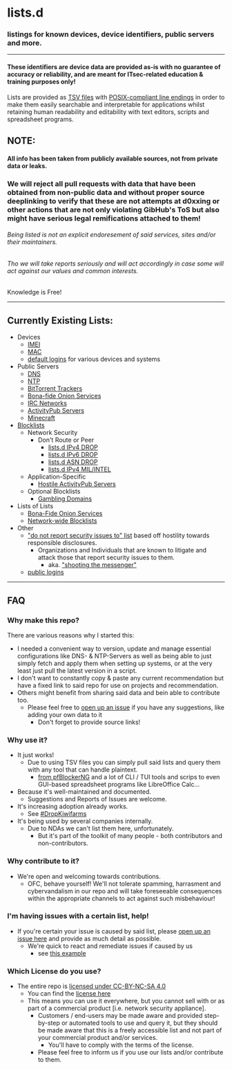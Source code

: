 # lists.d
### listings for known devices, device identifiers, public servers and more.

---

#### These identifiers are device data are provided as-is with no guarantee of accuracy or reliability, and are meant for ITsec-related education & training purposes only!

Lists are provided as [TSV files](https://en.wikipedia.org/wiki/Tab-separated_values) with [POSIX-compliant line endings](https://en.wikipedia.org/wiki/Newline#Representation) in order to make them easily searchable and interpretable for applications whilst retaining human readability and editability with text editors, scripts and spreadsheet programs.

## NOTE:
#### All info has been taken from publicly available sources, not from private data or leaks.
### We will reject all pull requests with data that have been obtained from non-public data and without proper source deeplinking to verify that these are not attempts at d0xxing or other actions that are not only violating GibHub's ToS but also might have serious legal remifications attached to them!
###### Being listed is not an explicit endoresement of said services, sites and/or their maintainers.
###### Tho we will take reports seriously and will act accordingly in case some will act against our values and common interests.
Knowledge is Free!

---
## Currently Existing Lists:
- Devices
  - [IMEI](./imei.devices.list.tsv)
  - [MAC](./mac.devices.list.tsv)
  - [default logins](./default.logins.tsv) for various devices and systems
- Public Servers
  - [DNS](./dns.servers.list.tsv)
  - [NTP](./ntp.servers.list.tsv)
  - [BitTorrent Trackers](./bittorent.trackers.list.tsv)
  - [Bona-fide Onion Services](./onion.domains.list.tsv)
  - [IRC Networks](./irc.networks.list.tsv)
  - [ActivityPub Servers](./activitypub.servers.list.tsv)
  - [Minecraft](./minecraft.gameservers.list.tsv)
- [Blocklists](./blocklists.list.tsv)
  - Network Security
    - Don't Route or Peer
      - [lists.d IPv4 DROP](./drop.ipv4.block.list.tsv)
      - [lists.d IPv6 DROP](./drop.ipv6.block.list.tsv)
      - [lists.d ASN DROP](./drop.asn.block.list.tsv)
      - [lists.d IPv4 MIL/INTEL](./milintel.ipv4.block.list.tsv)
  - Application-Specific
    - [Hostile ActivityPub Servers](./activitypub.domains.block.list.tsv)
  - Optional Blocklists
    - [Gambling Domains](./gambling.domains.block.list.tsv)
- Lists of Lists
  - [Bona-Fide Onion Services](./onionlists.list.tsv)
  - [Network-wide Blocklists](./blocklists.list.tsv)
- Other
  - ["do not report security issues to" list](./dontreport.security.list.tsv)  based off hostility towards responsible disclosures.
    - Organizations and Individuals that are known to litigate and attack those that report security issues to them.
      - aka. ["shooting the messenger"](https://en.wikipedia.org/wiki/Shooting_the_messenger)
  - [public logins](./logins.list.tsv)

---

## FAQ

### Why make this repo?
There are various reasons why I started this:
- I needed a convenient way to version, update and manage essential configurations like DNS- & NTP-Servers as well as being able to just simply fetch and apply them when setting up systems, or at the very least just pull the latest version in a script.
- I don't want to constantly copy & paste any current recommendation but have a fixed link to said repo for use on projects and recommendation.
- Others might benefit from sharing said data and bein able to contribute too.
  - Please feel free to [open up an issue](https://github.com/greyhat-academy/lists.d/issues) if you have any suggestions, like adding your own data to it
    - Don't forget to provide source links!

### Why use it?
- It just works!
  - Due to using TSV files you can simply pull said lists and query them with any tool that can handle plaintext.
    - [from pfBlockerNG](https://twitter.com/k3vk4/status/1564055009762967555) and a lot of CLI / TUI tools and scrips to even GUI-based spreadsheet programs like LibreOffice Calc...
- Because it's well-maintained and documented.
  - Suggestions and Reports of Issues are welcome.
- It's increasing adoption already works.
  - See [#DropKiwifarms](https://twitter.com/k3vk4/status/1562956359686971392)
- It's being used by several companies internally.
  - Due to NDAs we can't list them here, unfortunately.
    - But it's part of the toolkit of many people - both contributors and non-contributors.

### Why contribute to it?
- We're open and welcoming towards contributions.
  - OFC, behave yourself! We'll not tolerate spamming, harrasment and cybervandalism in our repo and will take foreseeable consequences within the appropriate channels to act against such misbehaviour!

### I'm having issues with a certain list, help!
- If you're certain your issue is caused by said list, please [open up an issue here](https://github.com/greyhat-academy/lists.d/issues) and provide as much detail as possible.
  - We're quick to react and remediate issues if caused by us
    - see [this example](https://github.com/greyhat-academy/lists.d/issues/17)

### Which License do you use?
- The entire repo is [licensed under CC-BY-NC-SA 4.0](https://creativecommons.org/licenses/by-nc-sa/4.0/)
  - You can find the [license here](./LICENSE.md)
  - This means you can use it everywhere, but you cannot sell with or as part of a commercial product [i.e. network security appliance].
      - Customers / end-users may be made aware and provided step-by-step or automated tools to use and query it, but they should be made aware that this is a freely accessible list and not part of your commercial product and/or services.
        - You'll have to comply with the terms of the license.
      - Please feel free to inform us if you use our lists and/or contribute to them.